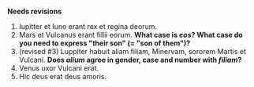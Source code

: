 **Needs revisions**

1. Iupitter et Iuno erant rex et regina deorum.
2. Mars et Vulcanus erant fillii eorum.  **What case is *eos*? What case do you need to express "their son" (= "son of them")?**
3. (revised #3) Luppiter habuit aliam filiam, Minervam, sororem Martis et Vulcani. **Does *alium* agree in gender, case and number with *filiam*?**
4. Venus uxor Vulcani erat.
5. Hic deus erat deus amoris.   
